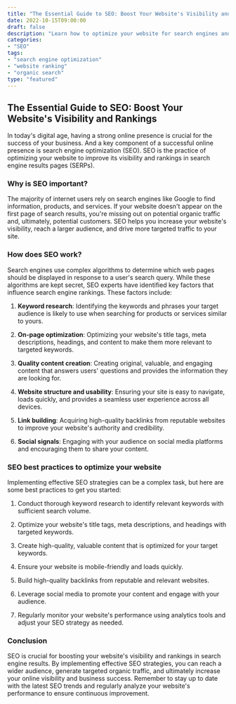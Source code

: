```yaml
--- 
title: "The Essential Guide to SEO: Boost Your Website's Visibility and Rankings" 
date: 2022-10-15T09:00:00
draft: false 
description: "Learn how to optimize your website for search engines and improve its visibility and rankings in organic search results." 
categories: 
- "SEO" 
tags: 
- "search engine optimization" 
- "website ranking" 
- "organic search" 
type: "featured" 
--- 
```


## The Essential Guide to SEO: Boost Your Website's Visibility and Rankings

In today's digital age, having a strong online presence is crucial for the success of your business. And a key component of a successful online presence is search engine optimization (SEO). SEO is the practice of optimizing your website to improve its visibility and rankings in search engine results pages (SERPs).

### Why is SEO important?

The majority of internet users rely on search engines like Google to find information, products, and services. If your website doesn't appear on the first page of search results, you're missing out on potential organic traffic and, ultimately, potential customers. SEO helps you increase your website's visibility, reach a larger audience, and drive more targeted traffic to your site.

### How does SEO work?

Search engines use complex algorithms to determine which web pages should be displayed in response to a user's search query. While these algorithms are kept secret, SEO experts have identified key factors that influence search engine rankings. These factors include:

1. **Keyword research**: Identifying the keywords and phrases your target audience is likely to use when searching for products or services similar to yours.

2. **On-page optimization**: Optimizing your website's title tags, meta descriptions, headings, and content to make them more relevant to targeted keywords.

3. **Quality content creation**: Creating original, valuable, and engaging content that answers users' questions and provides the information they are looking for.

4. **Website structure and usability**: Ensuring your site is easy to navigate, loads quickly, and provides a seamless user experience across all devices.

5. **Link building**: Acquiring high-quality backlinks from reputable websites to improve your website's authority and credibility.

6. **Social signals**: Engaging with your audience on social media platforms and encouraging them to share your content.

### SEO best practices to optimize your website

Implementing effective SEO strategies can be a complex task, but here are some best practices to get you started:

1. Conduct thorough keyword research to identify relevant keywords with sufficient search volume.

2. Optimize your website's title tags, meta descriptions, and headings with targeted keywords.

3. Create high-quality, valuable content that is optimized for your target keywords.

4. Ensure your website is mobile-friendly and loads quickly.

5. Build high-quality backlinks from reputable and relevant websites.

6. Leverage social media to promote your content and engage with your audience.

7. Regularly monitor your website's performance using analytics tools and adjust your SEO strategy as needed.

### Conclusion

SEO is crucial for boosting your website's visibility and rankings in search engine results. By implementing effective SEO strategies, you can reach a wider audience, generate targeted organic traffic, and ultimately increase your online visibility and business success. Remember to stay up to date with the latest SEO trends and regularly analyze your website's performance to ensure continuous improvement.
